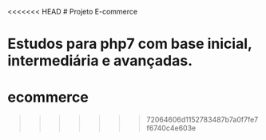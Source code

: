 <<<<<<< HEAD
﻿# Projeto E-commerce

Estudos para php7 com base inicial, intermediária e avançadas.
=======
# ecommerce
>>>>>>> 72064606d1152783487b7a0f7fe7f6740c4e603e
